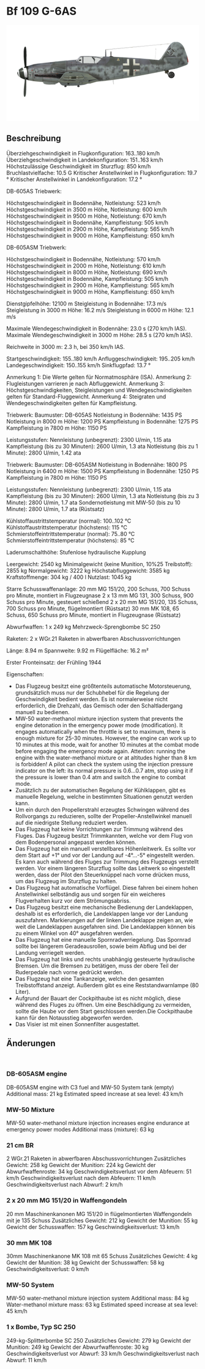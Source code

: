 # Bf 109 G-6AS

![bf109g6as](../images/bf109g6as.png)

## Beschreibung

Überziehgeschwindigkeit in Flugkonfiguration: 163..180 km/h
Überziehgeschwindigkeit in Landekonfiguration: 151..163 km/h
Höchstzulässige Geschwindigkeit im Sturzflug: 850 km/h
Bruchlastvielfache: 10.5 G
Kritischer Anstellwinkel in Flugkonfiguration: 19.7 °
Kritischer Anstellwinkel in Landekonfiguration: 17.2 °

DB-605AS Triebwerk:

Höchstgeschwindigkeit in Bodennähe, Notleistung: 523 km/h
Höchstgeschwindigkeit in 3500 m Höhe, Notleistung: 600 km/h
Höchstgeschwindigkeit in 9500 m Höhe, Notleistung: 670 km/h
Höchstgeschwindigkeit in Bodennähe, Kampfleistung: 505 km/h
Höchstgeschwindigkeit in 2900 m Höhe, Kampfleistung: 565 km/h
Höchstgeschwindigkeit in 9000 m Höhe, Kampfleistung: 650 km/h

DB-605ASM Triebwerk:

Höchstgeschwindigkeit in Bodennähe, Notleistung: 570 km/h
Höchstgeschwindigkeit in 2000 m Höhe, Notleistung: 610 km/h
Höchstgeschwindigkeit in 8000 m Höhe, Notleistung: 690 km/h
Höchstgeschwindigkeit in Bodennähe, Kampfleistung: 505 km/h
Höchstgeschwindigkeit in 2900 m Höhe, Kampfleistung: 565 km/h
Höchstgeschwindigkeit in 9000 m Höhe, Kampfleistung: 650 km/h

Dienstgipfelhöhe: 12100 m
Steigleistung in Bodennähe: 17.3 m/s
Steigleistung in 3000 m Höhe: 16.2 m/s
Steigleistung in 6000 m Höhe: 12.1 m/s

Maximale Wendegeschwindigkeit in Bodennähe: 23.0 s (270 km/h IAS).
Maximale Wendegeschwindigkeit in 3000 m Höhe: 28.5 s (270 km/h IAS).

Reichweite in 3000 m: 2.3 h, bei 350 km/h IAS.

Startgeschwindigkeit: 155..180 km/h
Anfluggeschwindigkeit: 195..205 km/h
Landegeschwindigkeit: 150..155 km/h
Sinkflugpfad: 13.7 °

Anmerkung 1: Die Werte gelten für Normatmosphäre (ISA).
Anmerkung 2: Flugleistungen varrieren je nach Abfluggewicht.
Anmerkung 3: Höchstgeschwindigkeiten, Steigleistungen und Wendegeschwindigkeiten gelten für Standard-Fluggewicht.
Anmerkung 4: Steigraten und Wendegeschwindigkeiten gelten für Kampfleistung.

Triebwerk:
Baumuster: DB-605AS
Notleistung in Bodennähe: 1435 PS
Notleistung in 8000 m Höhe: 1200 PS
Kampfleistung in Bodennähe: 1275 PS
Kampfleistung in 7800 m Höhe: 1150 PS

Leistungsstufen:
Nennleistung (unbegrenzt): 2300 U/min, 1.15 ata
Kampfleistung (bis zu 30 Minuten): 2600 U/min, 1.3 ata
Notleistung (bis zu 1 Minute): 2800 U/min, 1.42 ata

Triebwerk:
Baumuster: DB-605ASM
Notleistung in Bodennähe: 1800 PS
Notleistung in 6400 m Höhe: 1500 PS
Kampfleistung in Bodennähe: 1250 PS
Kampfleistung in 7800 m Höhe: 1150 PS

Leistungsstufen:
Nennleistung (unbegrenzt): 2300 U/min, 1.15 ata
Kampfleistung (bis zu 30 Minuten): 2600 U/min, 1.3 ata
Notleistung (bis zu 3 Minute): 2800 U/min, 1.7 ata
Sondernotleistung mit MW-50 (bis zu 10 Minute): 2800 U/min, 1.7 ata (Rüstsatz)

Kühlstoffaustrittstemperatur (normal): 100..102 °C
Kühlstoffaustrittstemperatur (höchstens): 115 °C
Schmierstoffeintrittstemperatur (normal): 75..80 °C
Schmierstoffeintrittstemperatur (höchstens): 85 °C

Laderumschalthöhe: Stufenlose hydraulische Kupplung 

Leergewicht: 2540 kg
Minimalgewicht (keine Munition, 10%25 Treibstoff): 2855 kg
Normalgewicht: 3222 kg
Höchstabfluggewicht: 3585 kg
Kraftstoffmenge: 304 kg / 400 l
Nutzlast: 1045 kg

Starre Schusswaffenanlage:
20 mm MG 151/20, 200 Schuss, 700 Schuss pro Minute, montiert in Flugzeugnase
2 x 13 mm MG 131, 300 Schuss, 900 Schuss pro Minute, gesteuert schießend
2 x 20 mm MG 151/20, 135 Schuss, 700 Schuss pro Minute, flügelmontiert (Rüstsatz)
30 mm MK 108, 65 Schuss, 650 Schuss pro Minute, montiert in Flugzeugnase (Rüstsatz)

Abwurfwaffen:
1 x 249 kg Mehrzweck-Sprengbombe SC 250

Raketen:
2 x WGr.21 Raketen in abwerfbaren Abschussvorrichtungen

Länge: 8.94 m
Spannweite: 9.92 m
Flügelfläche: 16.2 m²

Erster Fronteinsatz: der Frühling 1944

Eigenschaften:
- Das Flugzeug besitzt eine größtenteils automatische Motorsteuerung, grundsätzlich muss nur der Schubhebel für die Regelung der Geschwindigkeit bedient werden. Es ist normalerweise nicht erforderlich, die Drehzahl, das Gemisch oder den Schaltladergang manuell zu bedienen.
- MW-50 water-methanol mixture injection system that prevents the engine detonation in the emergency power mode (modification). It engages automatically when the throttle is set to maximum, there is enough mixture for 25-30 minutes. However, the engine can work up to 10 minutes at this mode, wait for another 10 minutes at the combat mode before engaging the emergency mode again. Attention: running the engine with the water-methanol mixture or at altitudes higher than 8 km is forbidden! A pilot can check the system using the injection pressure indicator on the left: its normal pressure is 0.6...0.7 atm, stop using it if the pressure is lower than 0.4 atm and switch the engine to combat mode.
- Zusätzlich zu der automatischen Regelung der Kühlklappen, gibt es manuelle Regelung, welche in bestimmten Situationen genutzt werden kann.
- Um ein durch den Propellerstrahl erzeugtes Schwingen während des Rollvorgangs zu reduzieren, sollte der Propeller-Anstellwinkel manuell auf die niedrigste Stellung reduziert werden.
- Das Flugzeug hat keine Vorrichtungen zur Trimmung während des Fluges. Das Flugzeug besitzt Trimmkannten, welche vor dem Flug von dem Bodenpersonal angepasst werden können.
- Das Flugzeug hat ein manuell verstellbares Höhenleitwerk. Es sollte vor dem Start auf +1° und vor der Landung auf -4°...-5° eingestellt werden. Es kann auch während des Fluges zur Trimmung des Flugzeugs verstellt werden. Vor einem längeren Sturzflug sollte das Leitwerk so eingestellt werden, dass der Pilot den Steuerknüppel nach vorne drücken muss, um das Flugzeug im Sturzflug zu halten.
- Das Flugzeug hat automatische Vorflügel. Diese fahren bei einem hohen Anstellwinkel selbständig aus und sorgen für ein weicheres Flugverhalten kurz vor dem Strömungsabriss.
- Das Flugzeug besitzt eine mechanische Bedienung der Landeklappen, deshalb ist es erforderlich, die Landeklappen lange vor der Landung auszufahren. Markierungen auf der linken Landeklappe zeigen an, wie weit die Landeklappen ausgefahren sind. Die Landeklappen können bis zu einem Winkel von 40° ausgefahren werden.
- Das Flugzeug hat eine manuelle Spornradverriegelung. Das Spornrad sollte bei längerem Geradeausrollen, sowie beim Abflug und bei der Landung verriegelt werden.
- Das Flugzeug hat links und rechts unabhängig gesteuerte hydraulische Bremsen. Um die Bremsen zu betätigen, muss der obere Teil der Ruderpedale nach vorne gedrückt werden.
- Das Flugzeug hat eine Tankanzeige, welche den gesamten Treibstoffstand anzeigt. Außerdem gibt es eine Reststandwarnlampe (80 Liter).
- Aufgrund der Bauart der Cockpithaube ist es nicht möglich, diese während des Fluges zu öffnen. Um eine Beschädigung zu vermeiden, sollte die Haube vor dem Start geschlossen werden.Die Cockpithaube kann für den Notausstieg abgeworfen werden.
- Das Visier ist mit einen Sonnenfilter ausgestattet.

## Änderungen
﻿

### DB-605ASM engine

DB-605ASM engine with C3 fuel and MW-50 System tank (empty)
Additional mass: 21 kg
Estimated speed increase at sea level: 43 km/h﻿

### MW-50 Mixture

MW-50 water-methanol mixture injection increases engine endurance at emergency power modes
Additional mass (mixture): 63 kg﻿

### 21 cm BR

2 WGr.21 Raketen in abwerfbaren Abschussvorrichtungen
Zusätzliches Gewicht: 258 kg
Gewicht der Munition: 224 kg
Gewicht der Abwurfwaffenroste: 34 kg
Geschwindigkeitsverlust vor dem Abfeuern: 51 km/h
Geschwindigkeitsverlust nach dem Abfeuern: 11 km/h
Geschwindigkeitsverlust nach Abwurf: 2 km/h﻿

### 2 x 20 mm MG 151/20 in Waffengondeln

20 mm Maschinenkanonen MG 151/20 in flügelmontierten Waffengondeln mit je 135 Schuss
Zusätzliches Gewicht: 212 kg
Gewicht der Munition: 55 kg
Gewicht der Schusswaffen: 157 kg
Geschwindigkeitsverlust: 13 km/h﻿

### 30 mm MK 108

30mm Maschinenkanone MK 108 mit 65 Schuss
Zusätzliches Gewicht: 4 kg
Gewicht der Munition: 38 kg
Gewicht der Schusswaffen: 58 kg
Geschwindigkeitsverlust: 0 km/h﻿

### MW-50 System

MW-50 water-methanol mixture injection system 
Additional mass: 84 kg
Water-methanol mixture mass: 63 kg
Estimated speed increase at sea level: 45 km/h﻿

### 1 x Bombe, Typ SC 250

249-kg-Splitterbombe SC 250
Zusätzliches Gewicht: 279 kg
Gewicht der Munition: 249 kg
Gewicht der Abwurfwaffenroste: 30 kg
Geschwindigkeitsverlust vor Abwurf: 33 km/h
Geschwindigkeitsverlust nach Abwurf: 11 km/h